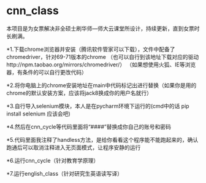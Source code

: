 # cnn_class
本项目是为女票解决非全硕士刷华师—师大云课堂所设计，持续更新，直到女票时长刷满。

*1.下载chrome浏览器并安装（腾讯软件管家可以下载），文件中配备了chromedriver，针对69-71版本的chrome
（也可以自行到该地址下载对应的驱动http://npm.taobao.org/mirrors/chromedriver/）
（如果想使用火狐、IE等浏览器，有条件的可以自行更改代码）

*2.将你电脑上的chrome安装地址在main中代码标记出进行替换（如果你是用的chrome的默认安装方案，应该将jack8换成你的用户名就行）

*3.自行导入selenium模块，本人是在pycharm环境下运行的(cmd中的话 pip install selenium 应该会吧)

*4.然后在cnn_cycle等代码里面将“####”替换成你自己的账号和密码

*5.代码里面我注释了handless方法，是给你看看这个程序能不能跑起来的，确认跑通后可以取消注释进入无页面模式，让程序安静的运行

*6.运行cnn_cycle（针对教育学原理）

*7.运行english_class（针对研究生英语读写译）
